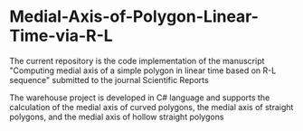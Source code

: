 # Medial-Axis-of-Polygon-Linear-Time-via-R-L
The current repository is the code implementation of the manuscript "Computing medial axis of a simple polygon in linear time based on R-L sequence" submitted to the journal Scientific Reports

The warehouse project is developed in C# language and supports the calculation of the medial axis of curved polygons, the medial axis of straight polygons, and the medial axis of hollow straight polygons
